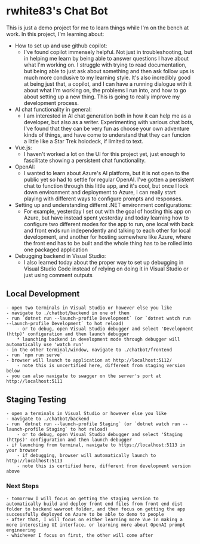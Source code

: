 # rwhite83's Chat Bot

This is just a demo project for me to learn things while I'm on the bench at work.  In this project, I'm learning about:
- How to set up and use github copilot:
    - I've found copilot immensely helpful.  Not just in troubleshooting, but in helping me learn by being able to answer questions I have about what I'm working on.  I struggle with trying to read documentation, but being able to just ask about something and then ask follow ups is much more condusive to my learning style.  It's also incredibly good at being just that, a copilot, and I can have a running dialogue with it about what I'm working on, the problems I run into, and how to go about setting up a new thing.  This is going to really improve my development process.
- AI chat functionality in general:
    - I am interested in AI chat generation both in how it can help me as a developer, but also as a writer.  Experimenting with various chat bots, I've found that they can be very fun as choose your own adventure kinds of things, and have come to understand that they can funcion a little like a Star Trek holodeck, if limited to text.
- Vue.js:
    - I haven't worked a lot on the UI for this project yet, just enough to fascilitate showing a persistent chat functionality.
- OpenAI:
    - I wanted to learn about Azure's AI platform, but it is not open to the public yet so had to settle for regular OpenAI.  I've gotten a persistent chat to function through this little app, and it's cool, but once I lock down environment and deployment to Azure, I can really start playing with different ways to configure prompts and responses.
- Setting up and understanding differnt .NET environment configurations:
    - For example, yesterday I set out with the goal of hosting this app on Azure, but have instead spent yesterday and today learning how to configure two different modes for the app to run, one local with back and front ends run independently and talking to each other for local development, and another for hosting somewhere like Azure, where the front end has to be built and the whole thing has to be rolled into one packaged application
- Debugging backend in Visual Studio:
    - I also learned today about the proper way to set up debugging in Visual Studio Code instead of relying on doing it in Visual Studio or just using comment outputs

## Local Development
```
- open two terminals in Visual Studio or however else you like
- navigate to ./chatbot/backend in one of them
- run `dotnet run --launch-profile Development` (or `dotnet watch run --launch-profile Development` to hot reload)
    - or to debug, open Visual Studio debugger and select 'Development (http)' configuration and then launch debugger
    * launching backend in development mode through debugger will automatically use 'watch run'
- in the other terminal/window, navigate to ./chatbot/frontend
- run `npm run serve`
- browser will launch to application at http://localhost:5112/
    - note this is uncertified here, different from staging version below
- you can also navigate to swagger on the server's port at http://localhost:5111
```

## Staging Testing

```
- open a terminals in Visual Studio or however else you like
- navigate to ./chatbot/backend
- run `dotnet run --launch-profile Staging` (or `dotnet watch run --launch-profile Staging` to hot reload)
    - or to debug, open Visual Studio debugger and select 'Staging (https)' configuration and then launch debugger
- if launching from terminal, navigate to https://localhost:5113 in your browser
    - if debugging, browser will automatically launch to http://localhost:5113
    - note this is certified here, different from development version above
```

### Next Steps

```
- tomorrow I will focus on getting the staging version to automatically build and deploy front end files from front end dist folder to backend wwwroot folder, and then focus on getting the app successfully deployed on Azure to be able to demo to people
- after that, I will focus on either learning more Vue in making a more interesting UI interface, or learning more about OpenAI prompt engineering
- whichever I focus on first, the other will come after
```
